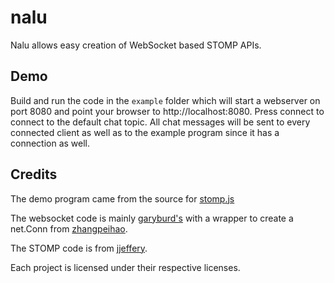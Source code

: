 nalu
===========

Nalu allows easy creation of WebSocket based STOMP APIs.


Demo
-----

Build and run the code in the `example` folder which will start a webserver
on port 8080 and point your browser to http://localhost:8080. Press connect
to connect to the default chat topic. All chat messages will be sent to every
connected client as well as to the example program since it has a connection as
well.


Credits
-------

The demo program came from the source for
[stomp.js](https://github.com/jmesnil/stomp-websocket)

The websocket code is mainly
[garyburd's](http://godoc.org/github.com/garyburd/go-websocket/websocket) with a
wrapper to create a net.Conn from
[zhangpeihao](http://godoc.org/github.com/zhangpeihao/gowebsocket). 

The STOMP code is from
[jjeffery](http://godoc.org/github.com/jjeffery/stomp/server).

Each project is licensed under their respective licenses.

